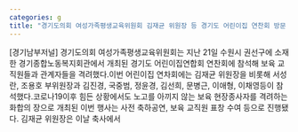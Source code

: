 ```yaml
---
categories: g
title: "경기도의회 여성가족평생교육위원회 김재균 위원장 등 경기도 어린이집 연찬회 방문 격려"
---
```

[경기남부저널] 경기도의회 여성가족평생교육위원회는 지난 21일 수원시 권선구에 소재한 경기종합노동복지회관에서 개최된 경기도 어린이집연합회 연찬회에 참석해 보육 교직원들과 관계자들을 격려했다.이번 어린이집 연차회에는 김재균 위원장을 비롯해 서성란, 조용호 부위원장과 김진경, 국중범, 정윤경, 김선희, 문병근, 이애형, 이채영등이 참석했다.코로나19이후 힘든 상황에서도 노고를 아끼지 않는 보육 현장종사자를 격려하는 화합의 장으로 개최된 이번 행사는 사전 축하공연, 보육 교직원 표창 수여 등으로 진행됐다. 김재균 위원장은 이날 축사에서
